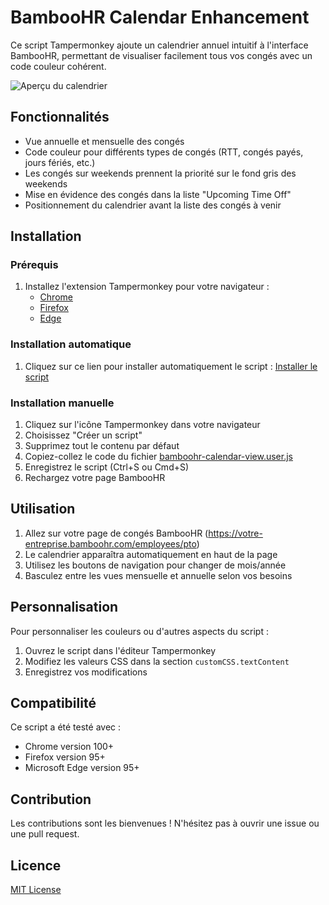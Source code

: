 # BambooHR Calendar Enhancement

Ce script Tampermonkey ajoute un calendrier annuel intuitif à l'interface BambooHR, permettant de visualiser facilement tous vos congés avec un code couleur cohérent.

![Aperçu du calendrier](screenshots/calendar-preview.png)

## Fonctionnalités

- Vue annuelle et mensuelle des congés
- Code couleur pour différents types de congés (RTT, congés payés, jours fériés, etc.)
- Les congés sur weekends prennent la priorité sur le fond gris des weekends
- Mise en évidence des congés dans la liste "Upcoming Time Off"
- Positionnement du calendrier avant la liste des congés à venir

## Installation

### Prérequis
1. Installez l'extension Tampermonkey pour votre navigateur :
   - [Chrome](https://chrome.google.com/webstore/detail/tampermonkey/dhdgffkkebhmkfjojejmpbldmpobfkfo)
   - [Firefox](https://addons.mozilla.org/en-US/firefox/addon/tampermonkey/)
   - [Edge](https://microsoftedge.microsoft.com/addons/detail/tampermonkey/iikmkjmpaadaobahmlepeloendndfphd)

### Installation automatique
1. Cliquez sur ce lien pour installer automatiquement le script : [Installer le script](https://github.com/votre-utilisateur/bamboohr-calendar-enhancement/raw/main/bamboohr-calendar-view.user.js)

### Installation manuelle
1. Cliquez sur l'icône Tampermonkey dans votre navigateur
2. Choisissez "Créer un script"
3. Supprimez tout le contenu par défaut
4. Copiez-collez le code du fichier [bamboohr-calendar-view.user.js](bamboohr-calendar-view.user.js)
5. Enregistrez le script (Ctrl+S ou Cmd+S)
6. Rechargez votre page BambooHR

## Utilisation

1. Allez sur votre page de congés BambooHR (https://votre-entreprise.bamboohr.com/employees/pto)
2. Le calendrier apparaîtra automatiquement en haut de la page
3. Utilisez les boutons de navigation pour changer de mois/année
4. Basculez entre les vues mensuelle et annuelle selon vos besoins

## Personnalisation

Pour personnaliser les couleurs ou d'autres aspects du script :
1. Ouvrez le script dans l'éditeur Tampermonkey
2. Modifiez les valeurs CSS dans la section `customCSS.textContent`
3. Enregistrez vos modifications

## Compatibilité

Ce script a été testé avec :
- Chrome version 100+
- Firefox version 95+
- Microsoft Edge version 95+

## Contribution

Les contributions sont les bienvenues ! N'hésitez pas à ouvrir une issue ou une pull request.

## Licence

[MIT License](LICENSE)
